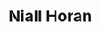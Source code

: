 <!doctype html>
<html>
  <head>
    
  </head>
  <body>
    <h1>Niall Horan </h1>
  </body>
</html>
